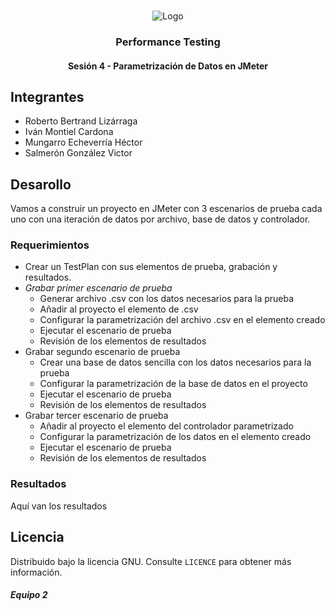 <!-- PROJECT LOGO -->
<br />
<p align="center">
  <a>
    <img src="https://upload.wikimedia.org/wikipedia/commons/4/43/Cognizant_logo_2022.svg" alt="Logo">
  </a>

<h3 align="center">Performance Testing</h3>
<h4 align="center">Sesión 4 - Parametrización de Datos en JMeter</h4>

## Integrantes

* Roberto Bertrand Lizárraga
* Iván Montiel Cardona
* Mungarro Echeverría Héctor
* Salmerón González Victor

## Desarollo
Vamos a construir un proyecto en JMeter con 3 escenarios de prueba cada uno con una iteración de datos por archivo, base de datos y controlador.

### Requerimientos

* Crear un TestPlan con sus elementos de prueba, grabación y resultados.
* *Grabar primer escenario de prueba*
	* Generar archivo .csv con los datos necesarios para la prueba
	* Añadir al proyecto el elemento de .csv
	* Configurar la parametrización del archivo .csv en el elemento creado
	* Ejecutar el escenario de prueba
	* Revisión de los elementos de resultados
* Grabar segundo escenario de prueba
	* Crear una base de datos sencilla con los datos necesarios para la prueba
	* Configurar la parametrización de la base de datos en el proyecto
	* Ejecutar el escenario de prueba
	* Revisión de los elementos de resultados
* Grabar tercer escenario de prueba
	* Añadir al proyecto el elemento del controlador parametrizado
	* Configurar la parametrización de los datos en el elemento creado
	* Ejecutar el escenario de prueba
	* Revisión de los elementos de resultados

### Resultados

Aquí van los resultados

## Licencia
Distribuido bajo la licencia GNU. Consulte `LICENCE` para obtener más información.

##### Equipo 2
